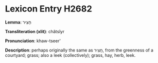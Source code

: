 # Lexicon Entry H2682

**Lemma**: חָצִיר

**Transliteration (xlit)**: châtsîyr

**Pronunciation**: khaw-tseer'

**Description**:
perhaps originally the same as חָצִיר, from the greenness of a courtyard; grass; also a leek (collectively); grass, hay, herb, leek.

